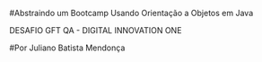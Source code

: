 #Abstraindo um Bootcamp Usando Orientação a Objetos em Java

DESAFIO GFT QA - DIGITAL INNOVATION ONE

#Por Juliano Batista Mendonça

